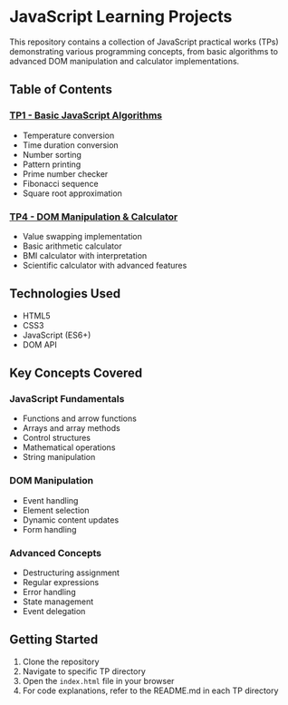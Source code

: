 # JavaScript Learning Projects

This repository contains a collection of JavaScript practical works (TPs) demonstrating various programming concepts, from basic algorithms to advanced DOM manipulation and calculator implementations.

## Table of Contents

### [TP1 - Basic JavaScript Algorithms](tp1/README.md)
- Temperature conversion
- Time duration conversion
- Number sorting
- Pattern printing
- Prime number checker
- Fibonacci sequence
- Square root approximation

### [TP4 - DOM Manipulation & Calculator](tp4/README.md)
- Value swapping implementation
- Basic arithmetic calculator
- BMI calculator with interpretation
- Scientific calculator with advanced features

## Technologies Used
- HTML5
- CSS3
- JavaScript (ES6+)
- DOM API

## Key Concepts Covered

### JavaScript Fundamentals
- Functions and arrow functions
- Arrays and array methods
- Control structures
- Mathematical operations
- String manipulation

### DOM Manipulation
- Event handling
- Element selection
- Dynamic content updates
- Form handling

### Advanced Concepts
- Destructuring assignment
- Regular expressions
- Error handling
- State management
- Event delegation

## Getting Started

1. Clone the repository
2. Navigate to specific TP directory
3. Open the `index.html` file in your browser
4. For code explanations, refer to the README.md in each TP directory

